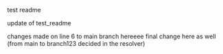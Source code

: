 test readme


update of test_readme

changes made on line 6 to main branch hereeee final change here as well (from main to branch123 decided in the resolver)
